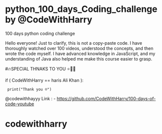 # python_100_days_Coding_challenge by @CodeWithHarry 
100 days python coding challenge

Hello everyone! Just to clarify, this is not a copy-paste code. I have thoroughly watched over 100 videos, understood the concepts, and then wrote the code myself. I have advanced knowledge in JavaScript, and my understanding of Java also helped me make this course easier to grasp.

#🔥SPECIAL THNAKS TO YOU ⭐💫💯

if ( CodeWithHarry  == haris Ali Khan ):
     
     print("Thank you ☺️")
 

@codewithhayyy
Link : - https://github.com/CodeWithHarry/100-days-of-code-youtube 
# codewithharry
